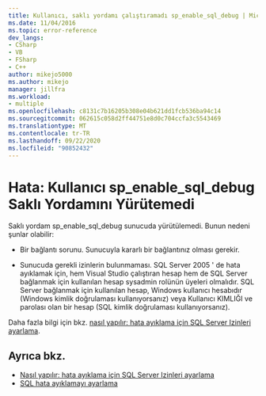 ```yaml
---
title: Kullanıcı, saklı yordamı çalıştıramadı sp_enable_sql_debug | Microsoft Docs
ms.date: 11/04/2016
ms.topic: error-reference
dev_langs:
- CSharp
- VB
- FSharp
- C++
author: mikejo5000
ms.author: mikejo
manager: jillfra
ms.workload:
- multiple
ms.openlocfilehash: c8131c7b16205b308e04b621dd1fcb536ba94c14
ms.sourcegitcommit: 062615c058d2ff44751e8d0c704ccfa3c5543469
ms.translationtype: MT
ms.contentlocale: tr-TR
ms.lasthandoff: 09/22/2020
ms.locfileid: "90852432"
---
```

# <a name="error-user-could-not-execute-stored-procedure-sp_enable_sql_debug"></a>Hata: Kullanıcı sp_enable_sql_debug Saklı Yordamını Yürütemedi

Saklı yordam sp_enable_sql_debug sunucuda yürütülemedi. Bunun nedeni şunlar olabilir:

- Bir bağlantı sorunu. Sunucuyla kararlı bir bağlantınız olması gerekir.

- Sunucuda gerekli izinlerin bulunmaması. SQL Server 2005 ' de hata ayıklamak için, hem Visual Studio çalıştıran hesap hem de SQL Server bağlanmak için kullanılan hesap sysadmin rolünün üyeleri olmalıdır. SQL Server bağlanmak için kullanılan hesap, Windows kullanıcı hesabıdır (Windows kimlik doğrulaması kullanıyorsanız) veya Kullanıcı KIMLIĞI ve parolası olan bir hesap (SQL kimlik doğrulaması kullanıyorsanız).

Daha fazla bilgi için bkz. [nasıl yapılır: hata ayıklama için SQL Server Izinleri ayarlama](/previous-versions/w1bhybwz(v=vs.100)).

## <a name="see-also"></a>Ayrıca bkz.

- [Nasıl yapılır: hata ayıklama için SQL Server Izinleri ayarlama](/previous-versions/w1bhybwz(v=vs.100))
- [SQL hata ayıklamayı ayarlama](/previous-versions/visualstudio/visual-studio-2010/s4sszxst\(v\=vs.100\))